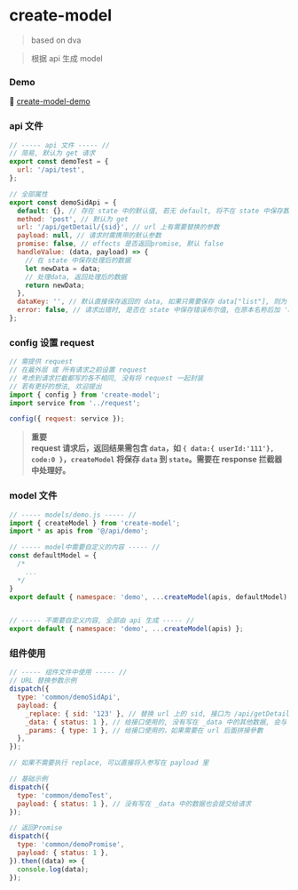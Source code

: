 # create-model

> based on dva

> 根据 api 生成 model

### Demo

📙 [create-model-demo](https://github.com/zlinggnilz/create-model-demo)

### api 文件

```js
// ----- api 文件 ----- //
// 简易, 默认为 get 请求
export const demoTest = {
  url: '/api/test',
};

// 全部属性
export const demoSidApi = {
  default: {}, // 存在 state 中的默认值, 若无 default, 将不在 state 中保存数据
  method: 'post', // 默认为 get
  url: '/api/getDetail/{sid}', // url 上有需要替换的参数
  payload: null, // 请求时需携带的默认参数
  promise: false, // effects 是否返回promise, 默认 false
  handleValue: (data, payload) => {
    // 在 state 中保存处理后的数据
    let newData = data;
    // 处理data, 返回处理后的数据
    return newData;
  },
  dataKey: '', // 默认直接保存返回的 data, 如果只需要保存 data["list"], 则为 dataKey:"list", 与 handleValue 不可同时使用
  error: false, // 请求出错时, 是否在 state 中保存错误布尔值, 在原本名称后加 'Error', 如该请求出错时, state 中将保存 demoSidApiError: true
};
```

### config 设置 request

```js
// 需提供 request
// 在最外层 或 所有请求之前设置 request
// 考虑到请求拦截都写的各不相同, 没有将 request 一起封装
// 若有更好的想法, 欢迎提出
import { config } from 'create-model';
import service from '../request';

config({ request: service });
```

> **重要**  
> **request 请求后，返回结果需包含 `data`，如 `{ data:{ userId:'111'}, code:0 }`，`createModel` 将保存 `data` 到 `state`。需要在 response 拦截器中处理好。**

### model 文件

```js
// ----- models/demo.js ----- //
import { createModel } from 'create-model';
import * as apis from '@/api/demo';

// ----- model中需要自定义的内容 ----- //
const defaultModel = {
  /*
    ...
  */
}
export default { namespace: 'demo', ...createModel(apis, defaultModel) };


// ----- 不需要自定义内容, 全部由 api 生成 ----- //
export default { namespace: 'demo', ...createModel(apis) };
```

### 组件使用

```js
// ----- 组件文件中使用 ----- //
// URL 替换参数示例
dispatch({
  type: 'common/demoSidApi',
  payload: {
    _replace: { sid: '123' }, // 替换 url 上的 sid, 接口为 /api/getDetail/{sid}
    _data: { status: 1 }, // 给接口使用的, 没有写在 _data 中的其他数据, 会与 _data 中的一起提交给请求
    _params: { type: 1 }, // 给接口使用的，如果需要在 url 后面拼接參數
  },
});

// 如果不需要执行 replace, 可以直接将入参写在 payload 里

// 基础示例
dispatch({
  type: 'common/demoTest',
  payload: { status: 1 }, // 没有写在 _data 中的数据也会提交给请求
});

// 返回Promise
dispatch({
  type: 'common/demoPromise',
  payload: { status: 1 },
}).then((data) => {
  console.log(data);
});
```

